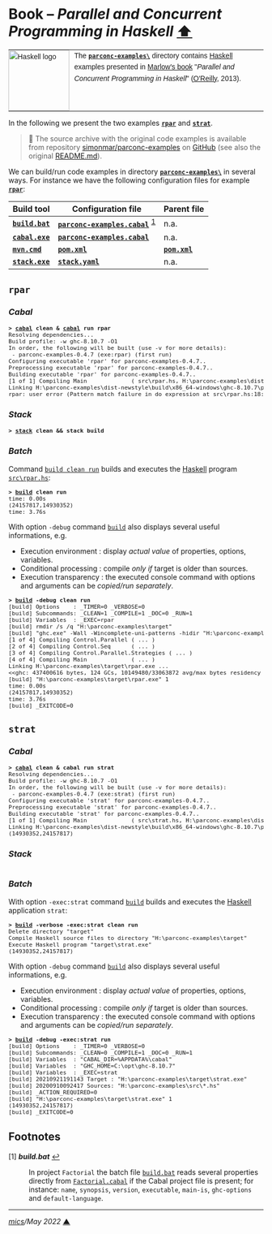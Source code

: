 # <span id="top">Book &ndash; <i>Parallel and Concurrent Programming in Haskell</i></span> <span style="size:30%;"><a href="../README.md">⬆</a></span>

<table style="font-family:Helvetica,Arial;font-size:14px;line-height:1.6;">
  <tr>
  <td style="border:0;padding:0 10px 0 0;min-width:120px;"><a href="https://www.haskell.org/" rel="external"><img src="https://wiki.haskell.org/wikiupload/6/62/Double_lambda.png" width="120" alt="Haskell logo"/></a></td>
  <td style="border:0;padding:0;vertical-align:text-top;">The <a href="."><strong><code>parconc-examples\</code></strong></a> directory contains <a href="https://www.haskell.org/" rel="external" alt="Haskell">Haskell</a> examples presented in <a href="https://www.oreilly.com/library/view/parallel-and-concurrent/9781449335939/">Marlow's book</a> "<i>Parallel and Concurrent Programming in Haskell</i>" (<a href="https://www.oreilly.com/" rel="external">O'Reilly</a>, 2013).</td>
  </tr>
</table>

In the following we present the two examples [**`rpar`**](#rpar) and [**`strat`**](#strat).

> **:mag_right:** The source archive with the original code examples is available from repository [simonmar/parconc-examples][simonmar_repo] on [GitHub](https://github.com/) (see also the original [README.md][simonmar_readme]).

We can build/run code examples in directory [**`parconc-examples\`**](./) in several ways. For instance we have the following configuration files for example [**`rpar`**](#rpar):

| Build tool                    | Configuration file                           | Parent file                |
|-------------------------------|----------------------------------------------|----------------------------|
| [**`build.bat`**](./build.bat) | [**`parconc-examples.cabal`**](./parconc-examples.cabal) <sup id="anchor_01">[1](#footnote_01)</sup>  | n.a.                       |
| [**`cabal.exe`**][cabal_cli]      | [**`parconc-examples.cabal`**](./parconc-examples.cabal) | n.a.             |
| [**`mvn.cmd`**][apache_maven_cli] | [**`pom.xml`**](./pom.xml)       | [**`pom.xml`**](./pom.xml) |
| [**`stack.exe`**][stack_cli]      | [**`stack.yaml`**](./stack.yaml) | n.a.                       |


## <span id="rpar"><code>rpar</code></span>

### <span id="rpar_cabal">***Cabal***</span>

<pre style="font-size:80%;">
<b>&gt; <a href="https://man.archlinux.org/man/cabal.1">cabal</a> clean &amp; <a href="https://man.archlinux.org/man/cabal.1">cabal</a> run rpar</b>
Resolving dependencies...
Build profile: -w ghc-8.10.7 -O1
In order, the following will be built (use -v for more details):
 - parconc-examples-0.4.7 (exe:rpar) (first run)
Configuring executable 'rpar' for parconc-examples-0.4.7..
Preprocessing executable 'rpar' for parconc-examples-0.4.7..
Building executable 'rpar' for parconc-examples-0.4.7..
[1 of 1] Compiling Main             ( src\rpar.hs, H:\parconc-examples\dist-newstyle\build\x86_64-windows\ghc-8.10.7\parconc-examples-0.4.7\x\rpar\build\rpar\rpar-tmp\Main.o )
Linking H:\parconc-examples\dist-newstyle\build\x86_64-windows\ghc-8.10.7\parconc-examples-0.4.7\x\rpar\build\rpar\rpar.exe ...
rpar: user error (Pattern match failure in do expression at src\rpar.hs:18:3-5)
</pre>

### <span id="rpar_stack">***Stack***</span>

<pre style="font-size:80%;">
<b>&gt; <a href="https://docs.haskellstack.org/en/stable/build_command/">stack</a> clean &amp;&amp; stack build</b>
</pre>

<!--
will build all the executables and install them in a platform-specific
subdirectory under `.stack-work/install`.
-->

### <span id="rpar_batch">***Batch***</span>

Command [`build clean run`](./build.bat) builds and executes the [Haskell] program [`src\rpar.hs`](src/rpar.hs):
<pre style="font-size:80%;">
<b>&gt; <a href="./build.bat">build</a> clean run</b>
time: 0.00s
(24157817,14930352)
time: 3.76s
</pre>

With option `-debug` command [`build`](./build.bat) also displays several useful informations, e.g.
- Execution environment : display *actual value* of properties, options, variables.
- Conditional processing : compile *only if* target is older than sources.
- Execution transparency : the executed console command with options and arguments can be *copied/run separately*.
<pre style="font-size:80%;">
<b>&gt; <a href="./build.bat">build</a> -debug clean run</b>
[build] Options    : _TIMER=0 _VERBOSE=0
[build] Subcommands: _CLEAN=1 _COMPILE=1 _DOC=0 _RUN=1
[build] Variables  : _EXEC=rpar
[build] rmdir /s /q "H:\parconc-examples\target"
[build] "ghc.exe" -Wall -Wincomplete-uni-patterns -hidir "H:\parconc-examples\target\gen" -odir "H:\parconc-examples\target\gen" -threaded -i"H:\parconc-examples\lib\monad-par-0.3.5:H:\parconc-examples\lib\parallel-3.2.2.0:H:\parconc-examples\lib\timeit-2.0" -XHaskell2010 -o "H:\parconc-examples\target\rpar.exe" -Rghc-timing H:\parconc-examples\src\rpar.hs
[1 of 4] Compiling Control.Parallel ( ... )
[2 of 4] Compiling Control.Seq      ( ... )
[3 of 4] Compiling Control.Parallel.Strategies ( ... )
[4 of 4] Compiling Main             ( ... )
Linking H:\parconc-examples\target\rpar.exe ...
&lt;&lt;ghc: 437400616 bytes, 124 GCs, 10149480/33063872 avg/max bytes residency (10 samples), 86M in use, 0.000 INIT (0.001 elapsed), 0.328 MUT (13.692 elapsed), 0.188 GC (0.305 elapsed) :ghc&gt;&gt;
[build] "H:\parconc-examples\target\rpar.exe" 1
time: 0.00s
(24157817,14930352)
time: 3.76s
[build] _EXITCODE=0
</pre>

## <span id="strat"><code>strat</code></span>

### <span id="strat_cabal">***Cabal***</span>

<pre style="font-size:80%;">
<b>&gt; <a href="https://man.archlinux.org/man/cabal.1">cabal</a> clean & cabal run strat</b>
Resolving dependencies...
Build profile: -w ghc-8.10.7 -O1
In order, the following will be built (use -v for more details):
 - parconc-examples-0.4.7 (exe:strat) (first run)
Configuring executable 'strat' for parconc-examples-0.4.7..
Preprocessing executable 'strat' for parconc-examples-0.4.7..
Building executable 'strat' for parconc-examples-0.4.7..
[1 of 1] Compiling Main             ( src\strat.hs, H:\parconc-examples\dist-newstyle\build\x86_64-windows\ghc-8.10.7\parconc-examples-0.4.7\x\strat\build\strat\strat-tmp\Main.o )
Linking H:\parconc-examples\dist-newstyle\build\x86_64-windows\ghc-8.10.7\parconc-examples-0.4.7\x\strat\build\strat\strat.exe ...
(14930352,24157817)
</pre>

### <span id="strat_stack">***Stack***</span>

<pre style="font-size:80%;">
</pre>

### <span id="strat_batch">***Batch***</span>

With option `-exec:strat` command [`build`](./build.bat) builds and executes the [Haskell] application `strat`:
<pre style="font-size:80%;">
<b>&gt; <a href="./build.bat">build</a> -verbose -exec:strat clean run</b>
Delete directory "target"
Compile Haskell source files to directory "H:\parconc-examples\target"
Execute Haskell program "target\strat.exe"
(14930352,24157817)
</pre>

With option `-debug` command [`build`](./build.bat) also displays several useful informations, e.g.
- Execution environment : display *actual value* of properties, options, variables.
- Conditional processing : compile *only if* target is older than sources.
- Execution transparency : the executed console command with options and arguments can be *copied/run separately*.
<pre style="font-size:80%;">
<b>&gt; <a href="./build.bat">build</a> -debug -exec:strat run</b>
[build] Options    : _TIMER=0 _VERBOSE=0
[build] Subcommands: _CLEAN=0 _COMPILE=1 _DOC=0 _RUN=1
[build] Variables  : "CABAL_DIR=%APPDATA%\cabal"
[build] Variables  : "GHC_HOME=C:\opt\ghc-8.10.7"
[build] Variables  : _EXEC=strat
[build] 20210921191143 Target : "H:\parconc-examples\target\strat.exe"
[build] 20200910092417 Sources: "H:\parconc-examples\src\*.hs"
[build] _ACTION_REQUIRED=0
[build] "H:\parconc-examples\target\strat.exe" 1
(14930352,24157817)
[build] _EXITCODE=0
</pre>


## <span id="footnotes">Footnotes</span>

<span id="footnote_01">[1]</span> ***build.bat*** [↩](#anchor_01)

<dl><dd>
In project <code>Factorial</code> the batch file <a href="./build.bat"><code>build.bat</code></a> reads several properties directly from <a href="./parconc-examples.cabal"><code>Factorial.cabal</code></a> if the Cabal project file is present; for instance: <code>name</code>, <code>synopsis</code>, <code>version</code>, <code>executable</code>, <code>main-is</code>, <code>ghc-options</code> and <code>default-language</code>.
</dd></dl>

***

*[mics](https://lampwww.epfl.ch/~michelou/)/May 2022* [**&#9650;**](#top)
<span id="bottom">&nbsp;</span>

<!-- link refs -->

[apache_maven_cli]: https://maven.apache.org/ref/3.6.3/maven-embedder/cli.html
[cabal_cli]: https://cabal.readthedocs.io/en/stable/intro.html
[cabal_userguide]: https://www.haskell.org/cabal/users-guide/
[haskell]: https://www.haskell.org
[simonmar_readme]: https://github.com/simonmar/parconc-examples/blob/master/README.md
[simonmar_repo]: https://github.com/simonmar/parconc-examples
[stack_cli]: https://docs.haskellstack.org/en/stable/build_command/
[stack_userguide]: https://docs.haskellstack.org/en/stable/GUIDE/
